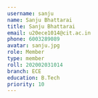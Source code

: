 ```yaml
---
username: sanju
name: Sanju Bhattarai 
title: Sanju Bhattarai 
email: u20ece1014@cit.ac.in
phone: 6003289089
avatar: sanju.jpg
role: Member
type: member
roll: 202002031014
branch: ECE
education: B.Tech
priority: 10
---
```

